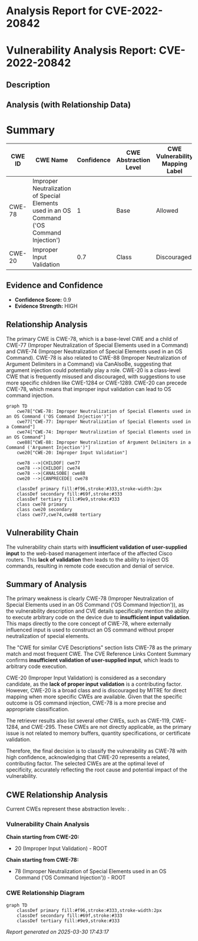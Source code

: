 # Analysis Report for CVE-2022-20842

# Vulnerability Analysis Report: CVE-2022-20842

## Description



## Analysis (with Relationship Data)

# Summary
| CWE ID | CWE Name | Confidence | CWE Abstraction Level | CWE Vulnerability Mapping Label | CWE-Vulnerability Mapping Notes |
|---|---|---|---|---|---|
| CWE-78 | Improper Neutralization of Special Elements used in an OS Command ('OS Command Injection') | 1 | Base | Allowed | Primary CWE |
| CWE-20 | Improper Input Validation | 0.7 | Class | Discouraged | Secondary Candidate |

## Evidence and Confidence

*   **Confidence Score:** 0.9
*   **Evidence Strength:** HIGH

## Relationship Analysis
The primary CWE is CWE-78, which is a base-level CWE and a child of CWE-77 (Improper Neutralization of Special Elements used in a Command) and CWE-74 (Improper Neutralization of Special Elements used in an OS Command). CWE-78 is also related to CWE-88 (Improper Neutralization of Argument Delimiters in a Command) via CanAlsoBe, suggesting that argument injection could potentially play a role. CWE-20 is a class-level CWE that is frequently misused and discouraged, with suggestions to use more specific children like CWE-1284 or CWE-1289. CWE-20 can precede CWE-78, which means that improper input validation can lead to OS command injection.

```mermaid
graph TD
    cwe78["CWE-78: Improper Neutralization of Special Elements used in an OS Command ('OS Command Injection')"]
    cwe77["CWE-77: Improper Neutralization of Special Elements used in a Command"]
    cwe74["CWE-74: Improper Neutralization of Special Elements used in an OS Command"]
    cwe88["CWE-88: Improper Neutralization of Argument Delimiters in a Command ('Argument Injection')"]
    cwe20["CWE-20: Improper Input Validation"]
    
    cwe78 -->|CHILDOF| cwe77
    cwe78 -->|CHILDOF| cwe74
    cwe78 -->|CANALSOBE| cwe88
    cwe20 -->|CANPRECEDE| cwe78
    
    classDef primary fill:#f96,stroke:#333,stroke-width:2px
    classDef secondary fill:#69f,stroke:#333
    classDef tertiary fill:#9e9,stroke:#333
    class cwe78 primary
    class cwe20 secondary
    class cwe77,cwe74,cwe88 tertiary
```

## Vulnerability Chain
The vulnerability chain starts with **insufficient validation of user-supplied input** to the web-based management interface of the affected Cisco routers. This **lack of validation** then leads to the ability to inject OS commands, resulting in remote code execution and denial of service.

## Summary of Analysis
The primary weakness is clearly CWE-78 (Improper Neutralization of Special Elements used in an OS Command ('OS Command Injection')), as the vulnerability description and CVE details specifically mention the ability to execute arbitrary code on the device due to **insufficient input validation**. This maps directly to the core concept of CWE-78, where externally influenced input is used to construct an OS command without proper neutralization of special elements.

The "CWE for similar CVE Descriptions" section lists CWE-78 as the primary match and most frequent CWE. The CVE Reference Links Content Summary confirms **insufficient validation of user-supplied input**, which leads to arbitrary code execution.

CWE-20 (Improper Input Validation) is considered as a secondary candidate, as the **lack of proper input validation** is a contributing factor. However, CWE-20 is a broad class and is discouraged by MITRE for direct mapping when more specific CWEs are available. Given that the specific outcome is OS command injection, CWE-78 is a more precise and appropriate classification.

The retriever results also list several other CWEs, such as CWE-119, CWE-1284, and CWE-295. These CWEs are not directly applicable, as the primary issue is not related to memory buffers, quantity specifications, or certificate validation.

Therefore, the final decision is to classify the vulnerability as CWE-78 with high confidence, acknowledging that CWE-20 represents a related, contributing factor. The selected CWEs are at the optimal level of specificity, accurately reflecting the root cause and potential impact of the vulnerability.


## CWE Relationship Analysis

Current CWEs represent these abstraction levels: .


### Vulnerability Chain Analysis

**Chain starting from CWE-20:**
- 20 (Improper Input Validation) - ROOT


**Chain starting from CWE-78:**
- 78 (Improper Neutralization of Special Elements used in an OS Command ('OS Command Injection')) - ROOT



### CWE Relationship Diagram

```mermaid
graph TD
    classDef primary fill:#f96,stroke:#333,stroke-width:2px
    classDef secondary fill:#69f,stroke:#333
    classDef tertiary fill:#9e9,stroke:#333
```



*Report generated on 2025-03-30 17:43:17*
